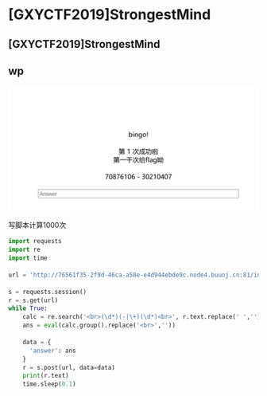 # \[GXYCTF2019]StrongestMind

## \[GXYCTF2019]StrongestMind

## wp

![](<../.gitbook/assets/image (29) (1) (1) (1) (1) (1).png>)

写脚本计算1000次

```python
import requests
import re
import time

url = 'http://76561f35-2f9d-46ca-a58e-e4d944ebde9c.node4.buuoj.cn:81/index.php'

s = requests.session()
r = s.get(url)
while True:
    calc = re.search('<br>(\d*)(-|\+)(\d*)<br>', r.text.replace(' ',''))
    ans = eval(calc.group().replace('<br>',''))

    data = {
      'answer': ans
    }
    r = s.post(url, data=data)
    print(r.text)
    time.sleep(0.1)
```
